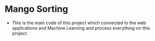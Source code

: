 # Mango Sorting

- This is the main code of this project which connected to the web applications and Machine Learning and process everything on this project.
